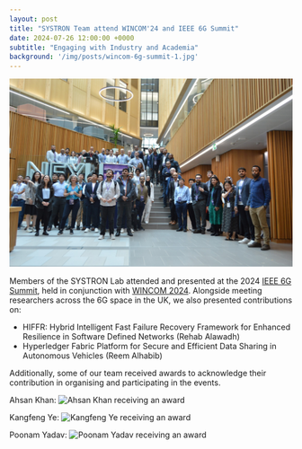 ```yaml
---
layout: post
title: "SYSTRON Team attend WINCOM'24 and IEEE 6G Summit"
date: 2024-07-26 12:00:00 +0000
subtitle: "Engaging with Industry and Academia"
background: '/img/posts/wincom-6g-summit-1.jpg'
---
```


![Researchers at WINCOM 2024 / IEEE 6G Summit](/img/posts/wincom-6g-summit-2.jpg)

Members of the SYSTRON Lab attended and presented at the 2024 [IEEE 6G Summit](https://5gsummit.org/leeds24/#schedule), held in conjunction with [WINCOM 2024](https://www.wincom-conf.org/WINCOM_2024/). Alongside meeting researchers across the 6G space in the UK, we also presented contributions on:

- HIFFR: Hybrid Intelligent Fast Failure Recovery Framework for Enhanced Resilience in Software Defined Networks (Rehab Alawadh)
- Hyperledger Fabric Platform for Secure and Efficient Data Sharing in Autonomous Vehicles (Reem Alhabib)

Additionally, some of our team received awards to acknowledge their contribution in organising and participating in the events.

Ahsan Khan:
![Ahsan Khan receiving an award](/img/posts/wincom-6g-summit-4.jpg)

Kangfeng Ye:
![Kangfeng Ye receiving an award](/img/posts/wincom-6g-summit-5.jpg)

Poonam Yadav:
![Poonam Yadav receiving an award](/img/posts/wincom-6g-summit-3.jpg)